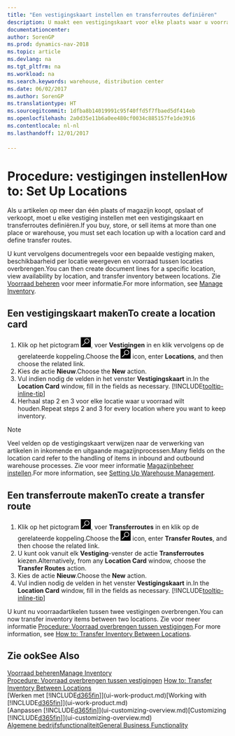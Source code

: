 ```yaml
---
title: "Een vestigingskaart instellen en transferroutes definiëren"
description: U maakt een vestigingskaart voor elke plaats waar u voorraadartikelen opslaat, bijvoorbeeld een magazijn of een distributiecentrum, en u stelt routes in om artikelen tussen vestigingen over te brengen.
documentationcenter: 
author: SorenGP
ms.prod: dynamics-nav-2018
ms.topic: article
ms.devlang: na
ms.tgt_pltfrm: na
ms.workload: na
ms.search.keywords: warehouse, distribution center
ms.date: 06/02/2017
ms.author: SorenGP
ms.translationtype: HT
ms.sourcegitcommit: 1dfba8b14019991c95f40ffd5f7fbaed5df414eb
ms.openlocfilehash: 2a0d35e11b6a0ee480cf0034c885157fe1de3916
ms.contentlocale: nl-nl
ms.lasthandoff: 12/01/2017

---
```

# <a name="how-to-set-up-locations"></a><span data-ttu-id="c7ba1-103">Procedure: vestigingen instellen</span><span class="sxs-lookup"><span data-stu-id="c7ba1-103">How to: Set Up Locations</span></span>
<span data-ttu-id="c7ba1-104">Als u artikelen op meer dan één plaats of magazijn koopt, opslaat of verkoopt, moet u elke vestiging instellen met een vestigingskaart en transferroutes definiëren.</span><span class="sxs-lookup"><span data-stu-id="c7ba1-104">If you buy, store, or sell items at more than one place or warehouse, you must set each location up with a location card and define transfer routes.</span></span>

<span data-ttu-id="c7ba1-105">U kunt vervolgens documentregels voor een bepaalde vestiging maken, beschikbaarheid per locatie weergeven en voorraad tussen locaties overbrengen.</span><span class="sxs-lookup"><span data-stu-id="c7ba1-105">You can then create document lines for a specific location, view availability by location, and transfer inventory between locations.</span></span> <span data-ttu-id="c7ba1-106">Zie [Voorraad beheren](inventory-manage-inventory.md) voor meer informatie.</span><span class="sxs-lookup"><span data-stu-id="c7ba1-106">For more information, see [Manage Inventory](inventory-manage-inventory.md).</span></span>

## <a name="to-create-a-location-card"></a><span data-ttu-id="c7ba1-107">Een vestigingskaart maken</span><span class="sxs-lookup"><span data-stu-id="c7ba1-107">To create a location card</span></span>
1. <span data-ttu-id="c7ba1-108">Klik op het pictogram ![Zoeken naar pagina of rapport](media/ui-search/search_small.png "pictogram Zoeken naar pagina of rapport"), voer **Vestigingen** in en klik vervolgens op de gerelateerde koppeling.</span><span class="sxs-lookup"><span data-stu-id="c7ba1-108">Choose the ![Search for Page or Report](media/ui-search/search_small.png "Search for Page or Report icon") icon, enter **Locations**, and then choose the related link.</span></span>
2. <span data-ttu-id="c7ba1-109">Kies de actie **Nieuw**.</span><span class="sxs-lookup"><span data-stu-id="c7ba1-109">Choose the **New** action.</span></span>
3. <span data-ttu-id="c7ba1-110">Vul indien nodig de velden in het venster **Vestigingskaart** in.</span><span class="sxs-lookup"><span data-stu-id="c7ba1-110">In the **Location Card** window, fill in the fields as necessary.</span></span> [!INCLUDE[tooltip-inline-tip](includes/tooltip-inline-tip_md.md)]
4. <span data-ttu-id="c7ba1-111">Herhaal stap 2 en 3 voor elke locatie waar u voorraad wilt houden.</span><span class="sxs-lookup"><span data-stu-id="c7ba1-111">Repeat steps 2 and 3 for every location where you want to keep inventory.</span></span>

> [!NOTE]  
> <span data-ttu-id="c7ba1-112">Veel velden op de vestigingskaart verwijzen naar de verwerking van artikelen in inkomende en uitgaande magazijnprocessen.</span><span class="sxs-lookup"><span data-stu-id="c7ba1-112">Many fields on the location card refer to the handling of items in inbound and outbound warehouse processes.</span></span> <span data-ttu-id="c7ba1-113">Zie voor meer informatie [Magazijnbeheer instellen](warehouse-setup-warehouse.md).</span><span class="sxs-lookup"><span data-stu-id="c7ba1-113">For more information, see [Setting Up Warehouse Management](warehouse-setup-warehouse.md).</span></span>

## <a name="to-create-a-transfer-route"></a><span data-ttu-id="c7ba1-114">Een transferroute maken</span><span class="sxs-lookup"><span data-stu-id="c7ba1-114">To create a transfer route</span></span>
1. <span data-ttu-id="c7ba1-115">Klik op het pictogram ![Zoeken naar pagina of rapport](media/ui-search/search_small.png "pictogram Zoeken naar pagina of rapport"), voer **Transferroutes** in en klik op de gerelateerde koppeling.</span><span class="sxs-lookup"><span data-stu-id="c7ba1-115">Choose the ![Search for Page or Report](media/ui-search/search_small.png "Search for Page or Report icon") icon, enter **Transfer Routes**, and then choose the related link.</span></span>
2. <span data-ttu-id="c7ba1-116">U kunt ook vanuit elk **Vestiging**-venster de actie **Transferroutes** kiezen.</span><span class="sxs-lookup"><span data-stu-id="c7ba1-116">Alternatively, from any **Location Card** window, choose the **Transfer Routes** action.</span></span>
3. <span data-ttu-id="c7ba1-117">Kies de actie **Nieuw**.</span><span class="sxs-lookup"><span data-stu-id="c7ba1-117">Choose the **New** action.</span></span>
4. <span data-ttu-id="c7ba1-118">Vul indien nodig de velden in het venster **Vestigingskaart** in.</span><span class="sxs-lookup"><span data-stu-id="c7ba1-118">In the **Location Card** window, fill in the fields as necessary.</span></span> [!INCLUDE[tooltip-inline-tip](includes/tooltip-inline-tip_md.md)]

<span data-ttu-id="c7ba1-119">U kunt nu voorraadartikelen tussen twee vestigingen overbrengen.</span><span class="sxs-lookup"><span data-stu-id="c7ba1-119">You can now transfer inventory items between two locations.</span></span> <span data-ttu-id="c7ba1-120">Zie voor meer informatie [Procedure: Voorraad overbrengen tussen vestigingen](inventory-how-transfer-between-locations.md).</span><span class="sxs-lookup"><span data-stu-id="c7ba1-120">For more information, see [How to: Transfer Inventory Between Locations](inventory-how-transfer-between-locations.md).</span></span>    

## <a name="see-also"></a><span data-ttu-id="c7ba1-121">Zie ook</span><span class="sxs-lookup"><span data-stu-id="c7ba1-121">See Also</span></span>
[<span data-ttu-id="c7ba1-122">Voorraad beheren</span><span class="sxs-lookup"><span data-stu-id="c7ba1-122">Manage Inventory</span></span>](inventory-manage-inventory.md)  
<span data-ttu-id="c7ba1-123">[Procedure: Voorraad overbrengen tussen vestigingen](inventory-how-transfer-between-locations.md)  </span><span class="sxs-lookup"><span data-stu-id="c7ba1-123">[How to: Transfer Inventory Between Locations](inventory-how-transfer-between-locations.md)  </span></span>  
<span data-ttu-id="c7ba1-124">[Werken met [!INCLUDE[d365fin](includes/d365fin_md.md)]](ui-work-product.md)</span><span class="sxs-lookup"><span data-stu-id="c7ba1-124">[Working with [!INCLUDE[d365fin](includes/d365fin_md.md)]](ui-work-product.md)</span></span>  
<span data-ttu-id="c7ba1-125">[Aanpassen [!INCLUDE[d365fin](includes/d365fin_md.md)]](ui-customizing-overview.md)</span><span class="sxs-lookup"><span data-stu-id="c7ba1-125">[Customizing [!INCLUDE[d365fin](includes/d365fin_md.md)]](ui-customizing-overview.md)</span></span>  
[<span data-ttu-id="c7ba1-126">Algemene bedrijfsfunctionaliteit</span><span class="sxs-lookup"><span data-stu-id="c7ba1-126">General Business Functionality</span></span>](ui-across-business-areas.md)

